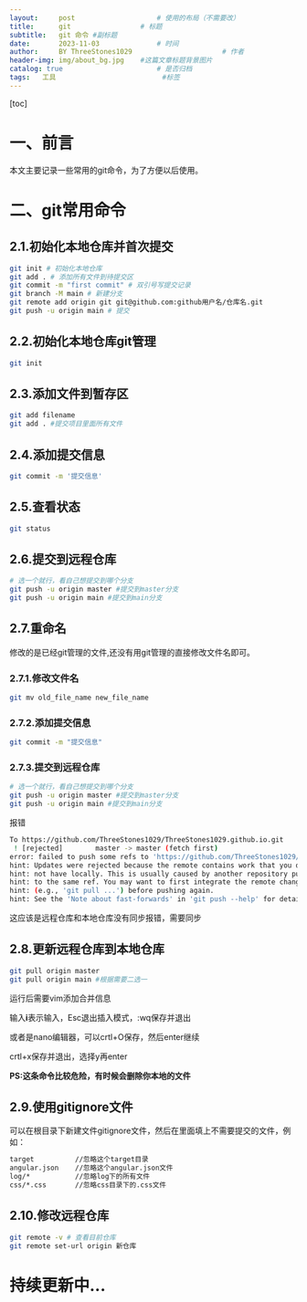 ```yaml
---
layout:     post   				    # 使用的布局（不需要改）
title:      git 				# 标题 
subtitle:   git 命令 #副标题
date:       2023-11-03 				# 时间
author:     BY ThreeStones1029 						# 作者
header-img: img/about_bg.jpg 	#这篇文章标题背景图片
catalog: true 						# 是否归档
tags:	工具							#标签
---
```


[toc]

# 一、前言

本文主要记录一些常用的git命令，为了方便以后使用。

# 二、git常用命令

## 2.1.初始化本地仓库并首次提交

~~~bash
git init # 初始化本地仓库
git add . # 添加所有文件到待提交区
git commit -m "first commit" # 双引号写提交记录
git branch -M main # 新建分支
git remote add origin git git@github.com:github用户名/仓库名.git
git push -u origin main # 提交
~~~

## 2.2.初始化本地仓库git管理

~~~bash
git init
~~~

## 2.3.添加文件到暂存区

~~~bash
git add filename
git add . #提交项目里面所有文件
~~~

## 2.4.添加提交信息

~~~bash
git commit -m '提交信息'
~~~

## 2.5.查看状态

~~~bash
git status
~~~

## 2.6.提交到远程仓库

~~~bash
# 选一个就行，看自己想提交到哪个分支
git push -u origin master #提交到master分支
git push -u origin main #提交到main分支
~~~

## 2.7.重命名

修改的是已经git管理的文件,还没有用git管理的直接修改文件名即可。

### 2.7.1.修改文件名

~~~bash
git mv old_file_name new_file_name
~~~

### 2.7.2.添加提交信息

~~~bash
git commit -m "提交信息"
~~~

### 2.7.3.提交到远程仓库

~~~bash
# 选一个就行，看自己想提交到哪个分支
git push -u origin master #提交到master分支
git push -u origin main #提交到main分支
~~~

报错

~~~bash
To https://github.com/ThreeStones1029/ThreeStones1029.github.io.git
 ! [rejected]        master -> master (fetch first)
error: failed to push some refs to 'https://github.com/ThreeStones1029/ThreeStones1029.github.io.git'
hint: Updates were rejected because the remote contains work that you do
hint: not have locally. This is usually caused by another repository pushing
hint: to the same ref. You may want to first integrate the remote changes
hint: (e.g., 'git pull ...') before pushing again.
hint: See the 'Note about fast-forwards' in 'git push --help' for details.

~~~

这应该是远程仓库和本地仓库没有同步报错，需要同步

## 2.8.更新远程仓库到本地仓库

~~~bash
git pull origin master
git pull origin main #根据需要二选一
~~~

运行后需要vim添加合并信息

输入**i**表示输入，Esc退出插入模式，:wq保存并退出

或者是nano编辑器，可以crtl+O保存，然后enter继续

crtl+x保存并退出，选择y再enter

**PS:这条命令比较危险，有时候会删除你本地的文件**

## 2.9.使用gitignore文件

可以在根目录下新建文件gitignore文件，然后在里面填上不需要提交的文件，例如：

~~~bash
target          //忽略这个target目录
angular.json    //忽略这个angular.json文件
log/*           //忽略log下的所有文件
css/*.css       //忽略css目录下的.css文件
~~~

## 2.10.修改远程仓库

~~~bash
git remote -v # 查看目前仓库
git remote set-url origin 新仓库
~~~



# 持续更新中...

